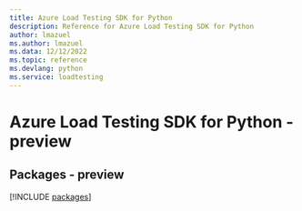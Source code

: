 ```yaml
---
title: Azure Load Testing SDK for Python
description: Reference for Azure Load Testing SDK for Python
author: lmazuel
ms.author: lmazuel
ms.data: 12/12/2022
ms.topic: reference
ms.devlang: python
ms.service: loadtesting
---
```

# Azure Load Testing SDK for Python - preview
## Packages - preview
[!INCLUDE [packages](load-testing-index.md)]